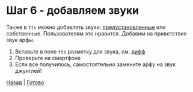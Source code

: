 # Шаг 6 - добавляем звуки

Также в `tts` можно добавлять звуки: [предустановленные](https://yandex.ru/dev/dialogs/alice/doc/sounds-docpage/) или собственные.
Пользователям это нравится. Добавим на приветствие звук арфы.

1. Вставьте в поле `tts` разметку для звука, см. [дифф][diff]
2. Проверьте на смартфоне
3. Если все получилось, самостоятельно замените арфу на звук джунглей!

[Назад][prev] | [Готово][next]

[prev]: https://github.com/vitalets/alice-workshop/tree/step5
[diff]: https://github.com/vitalets/alice-workshop/compare/step5...step6
[next]: http://bit.ly/alice-workshop_step7
